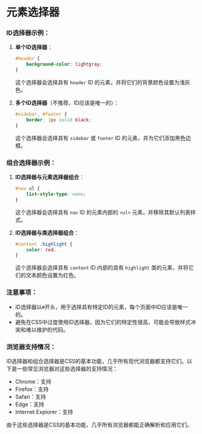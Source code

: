 # 元素选择器

### ID选择器示例：
1. **单个ID选择器**：
   ```css
   #header {
       background-color: lightgray;
   }
   ```
   这个选择器会选择具有 `header` ID 的元素，并将它们的背景颜色设置为浅灰色。

2. **多个ID选择器**（不推荐，ID应该是唯一的）：
   ```css
   #sidebar, #footer {
       border: 1px solid black;
   }
   ```
   这个选择器会选择具有 `sidebar` 或 `footer` ID 的元素，并为它们添加黑色边框。

### 组合选择器示例：
1. **ID选择器与元素选择器组合**：
   ```css
   #nav ul {
       list-style-type: none;
   }
   ```
   这个选择器会选择具有 `nav` ID 的元素内部的 `<ul>` 元素，并移除其默认列表样式。

2. **ID选择器与类选择器组合**：
   ```css
   #content .highlight {
       color: red;
   }
   ```
   这个选择器会选择具有 `content` ID 内部的具有 `highlight` 类的元素，并将它们的文本颜色设置为红色。

### 注意事项：
- ID选择器以`#`开头，用于选择具有特定ID的元素，每个页面中ID应该是唯一的。
- 避免在CSS中过度使用ID选择器，因为它们的特定性很高，可能会导致样式冲突和难以维护的代码。

### 浏览器支持情况：
ID选择器和组合选择器是CSS的基本功能，几乎所有现代浏览器都支持它们。以下是一些常见浏览器对这些选择器的支持情况：
- Chrome：支持
- Firefox：支持
- Safari：支持
- Edge：支持
- Internet Explorer：支持

由于这些选择器是CSS的基本功能，几乎所有浏览器都能正确解析和应用它们。